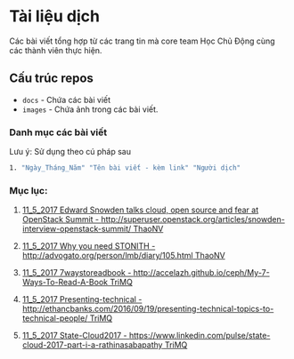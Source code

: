 # Tài liệu dịch
Các bài viết tổng hợp từ các trang tin mà core team Học Chủ Động cùng các thành viên thực hiện.

## Cấu trúc repos
- `docs` - Chứa các bài viết
- `images` - Chứa ảnh trong các bài viết.

### Danh mục các bài viết
Lưu ý: Sử dụng theo cú pháp sau
```sh
1. "Ngày_Tháng_Năm" "Tên bài viết - kèm link" "Người dịch" 
```


### Mục lục:

1. [11_5_2017 Edward Snowden talks cloud, open source and fear at OpenStack Summit - http://superuser.openstack.org/articles/snowden-interview-openstack-summit/ ThaoNV](https://github.com/thaonguyenvan/meditech-thuctap/blob/master/ThaoNV/Edward%20Snowden%20t%E1%BA%A1i%20OpenStack%20Summit.md)

2. [11_5_2017 Why you need STONITH - http://advogato.org/person/lmb/diary/105.html ThaoNV](https://github.com/thaonguyenvan/meditech-thuctap/blob/master/ThaoNV/Why%20you%20need%20STONITH.md)

3. [11_5_2017 7waystoreadbook - http://accelazh.github.io/ceph/My-7-Ways-To-Read-A-Book TriMQ ](https://github.com/trimq/Tailieudich/blob/master/7waystoreadbook.md)

4. [11_5_2017 Presenting-technical - http://ethancbanks.com/2016/09/19/presenting-technical-topics-to-technical-people/ TriMQ](https://github.com/trimq/Tailieudich/blob/master/Presenting-technical.md)

5. [11_5_2017 State-Cloud2017 - https://www.linkedin.com/pulse/state-cloud-2017-part-i-a-rathinasabapathy TriMQ](https://github.com/trimq/Tailieudich/blob/master/State-Cloud2017.md#9)